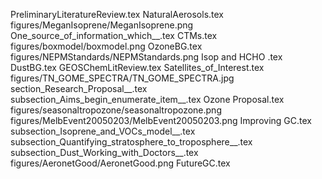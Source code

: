 PreliminaryLiteratureReview.tex
NaturalAerosols.tex
figures/MeganIsoprene/MeganIsoprene.png
One_source_of_information_which__.tex
CTMs.tex
figures/boxmodel/boxmodel.png
OzoneBG.tex
figures/NEPMStandards/NEPMStandards.png
Isop and HCHO .tex
DustBG.tex
GEOSChemLitReview.tex
Satellites_of_Interest.tex
figures/TN_GOME_SPECTRA/TN_GOME_SPECTRA.jpg
section_Research_Proposal__.tex
subsection_Aims_begin_enumerate_item__.tex
Ozone Proposal.tex
figures/seasonaltropozone/seasonaltropozone.png
figures/MelbEvent20050203/MelbEvent20050203.png
Improving GC.tex
subsection_Isoprene_and_VOCs_model__.tex
subsection_Quantifying_stratosphere_to_troposphere__.tex
subsection_Dust_Working_with_Doctors__.tex
figures/AeronetGood/AeronetGood.png
FutureGC.tex
